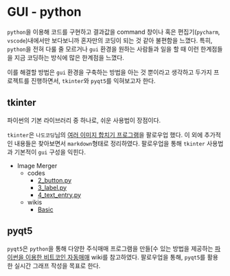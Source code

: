 # GUI - python

`python`을 이용해 코드를 구현하고 결과값을 command 창이나 혹은 편집기(`pycharm`, `vscode`)내에서만 보다보니까 혼자만의 코딩이 되는 것 같아 불편함을 느꼈다. 특히, `python`을 전혀 다룰 줄 모르거나 `gui` 환경을 원하는 사람들과 일을 할 때 이런 한계점들을 지금 코딩하는 방식에 많은 한계점을 느꼈다.

이를 해결할 방법은 `gui` 환경을 구축하는 방법을 아는 것 뿐이라고 생각하고 두가지 프로젝트를 진행하면서, `tkinter`와 `pyqt5`를 익혀보고자 한다.


## tkinter
파이썬의 기본 라이브러리 중 하나로, 쉬운 사용법이 장점이다.

`tkinter`은 `나도코딩`님의 [여러 이미지 합치기 프로그램](https://www.youtube.com/watch?v=bKPIcoou9N8&t=3835s&ab_channel=%EB%82%98%EB%8F%84%EC%BD%94%EB%94%A9)을 팔로우업 했다. 이 외에 추가적인 내용들은 찾아보면서 `markdown`형태로 정리하였다. 팔로우업을 통해 `tkinter` 사용법과 기본적이 `gui` 구성을 익힌다.

*  Image Merger
   * codes
      *  [2_button.py]()
      *  [3_label.py]()
      *  [4_text_entry.py]()
    * wikis
      * [Basic]()

## pyqt5
`pyqt5`은 `python`을 통해 다양한 주식매매 프로그램을 만들[수 있는 방법을 제공하는 [파이썬을 이용한 비트코인 자동매매](](https://wikidocs.net/book/1665)) wiki를 참고하였다. 팔로우업을 통해, `pyqt5`를 활용한 실시간 그래프 작성을 목표로 한다.